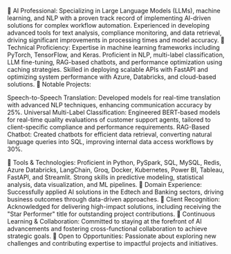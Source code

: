 
🔹 AI Professional: Specializing in Large Language Models (LLMs), machine learning, and NLP with a proven track record of implementing AI-driven solutions for complex workflow automation. Experienced in developing advanced tools for text analysis, compliance monitoring, and data retrieval, driving significant improvements in processing times and model accuracy.
🔹 Technical Proficiency: Expertise in machine learning frameworks including PyTorch, TensorFlow, and Keras. Proficient in NLP, multi-label classification, LLM fine-tuning, RAG-based chatbots, and performance optimization using caching strategies. Skilled in deploying scalable APIs with FastAPI and optimizing system performance with Azure, Databricks, and cloud-based solutions.
🔹 Notable Projects:

Speech-to-Speech Translation: Developed models for real-time translation with advanced NLP techniques, enhancing communication accuracy by 25%.
Universal Multi-Label Classification: Engineered BERT-based models for real-time quality evaluations of customer support agents, tailored to client-specific compliance and performance requirements.
RAG-Based Chatbot: Created chatbots for efficient data retrieval, converting natural language queries into SQL, improving internal data access workflows by 30%.

🔹 Tools & Technologies: Proficient in Python, PySpark, SQL, MySQL, Redis, Azure Databricks, LangChain, Groq, Docker, Kubernetes, Power BI, Tableau, FastAPI, and Streamlit. Strong skills in predictive modeling, statistical analysis, data visualization, and ML pipelines.
🔹 Domain Experience: Successfully applied AI solutions in the Edtech and Banking sectors, driving business outcomes through data-driven approaches.
🔹 Client Recognition: Acknowledged for delivering high-impact solutions, including receiving the "Star Performer" title for outstanding project contributions.
🔹 Continuous Learning & Collaboration: Committed to staying at the forefront of AI advancements and fostering cross-functional collaboration to achieve strategic goals.
🔹 Open to Opportunities: Passionate about exploring new challenges and contributing expertise to impactful projects and initiatives.
